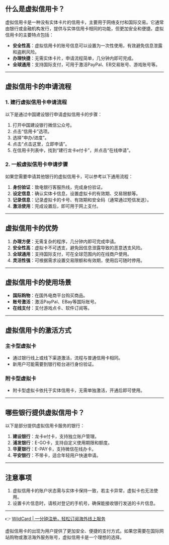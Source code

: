 ## 什么是虚拟信用卡？

虚拟信用卡是一种没有实体卡片的信用卡，主要用于网络支付和国际交易。它通常由银行或金融机构发行，提供与实体信用卡相同的功能，但更加安全和便捷。虚拟信用卡的主要特点包括：

- **安全性高**：虚拟信用卡的账号信息可以设置为一次性使用，有效避免信息泄露和盗刷风险。
- **办理快捷**：无需实体卡片，申请流程简单，几分钟内即可完成。
- **全球通用**：支持国际支付，可用于激活PayPal、EB交易账号、游戏账号等。

---

## 虚拟信用卡的申请流程

### 1. 建行虚拟信用卡申请流程
以下是通过中国建设银行申请虚拟信用卡的步骤：

1. 打开中国建设银行微信公众号。
2. 点击“信用卡”选项。
3. 选择“申办/进度”。
4. 点击“点击这里，立即申请”。
5. 在信用卡列表中，找到“建行龙卡e付卡”，并点击“在线申请”。

### 2. 一般虚拟信用卡申请步骤
如果您需要申请其他银行的虚拟信用卡，可以参考以下通用流程：

1. **身份验证**：致电银行客服热线，完成身份验证。
2. **设定信息**：确认实体卡信息，设置虚拟卡的有效期、交易限额等。
3. **记录信息**：记录虚拟卡的卡号、有效期和安全码（通常通过短信发送）。
4. **激活使用**：完成设置后，即可用于网上支付。

---

## 虚拟信用卡的优势

1. **办理方便**：无需复杂的程序，几分钟内即可完成申请。
2. **安全性高**：虚拟卡不可透支，避免因信息泄露导致的恶意透支风险。
3. **全球通用**：支持国际支付，可在全球范围内的在线商户使用。
4. **灵活性强**：可根据需求设置交易限额和有效期，使用后可随时停用。

---

## 虚拟信用卡的使用场景

- **国际购物**：在国外电商平台购买商品。
- **账号激活**：激活PayPal、EBay等国际账号。
- **在线支付**：支付游戏点卡、软件订阅等。

---

## 虚拟信用卡的激活方式

### 主卡型虚拟卡
- 通过银行线上或线下渠道激活，流程与普通信用卡相同。
- 新用户可能需要到银行柜台进行身份验证。

### 附卡型虚拟卡
- 附卡型虚拟卡依托于实体信用卡，无需单独激活，开通后即可使用。

---

## 哪些银行提供虚拟信用卡？

以下是部分提供虚拟信用卡服务的银行：

1. **建设银行**：龙卡e付卡，支持独立账户管理。
2. **浦发银行**：E-GO卡，支持自定义使用期限和额度。
3. **华夏银行**：E-PAY卡，支持微信在线办卡。
4. **平安银行**：不带卡，适合年轻用户快速申请。

---

## 注意事项

1. 虚拟信用卡的账户状态需与实体卡保持一致，若主卡异常，虚拟卡也无法使用。
2. 设置卡片信息时，请核对登记的手机号，确保能接收银行发送的卡片信息。

---

👉 [WildCard | 一分钟注册，轻松订阅海外线上服务](https://bit.ly/bewildcard)

虚拟信用卡的出现为用户提供了更加安全、便捷的支付方式。如果您需要在国际网站购物或激活海外服务账号，虚拟信用卡是一个理想的选择。
